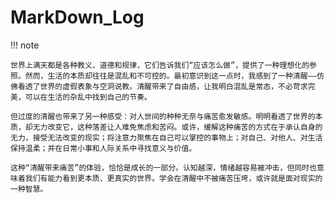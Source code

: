 # MarkDown_Log

!!! note

    

    世界上满天都是各种教义、道德和规律，它们告诉我们“应该怎么做”，提供了一种理想化的参照。然而，生活的本质却往往是混乱和不可控的。最初意识到这一点时，我感到了一种清醒——仿佛看透了世界的虚假表象与空洞说教。清醒带来了自由感，让我明白混乱是常态，不必苛求完美，可以在生活的杂乱中找到自己的节奏。

    但过度的清醒也带来了另一种感受：对人世间的种种无奈与痛苦愈发敏感。明明看透了世界的本质，却无力改变它，这种落差让人难免焦虑和苦闷。或许，缓解这种痛苦的方式在于承认自身的无力，接受无法改变的现实；将注意力聚焦在自己可以掌控的事物上；对自己、对他人、对生活保持温柔；并在日常小事和人际关系中寻找意义与价值。

    这种“清醒带来痛苦”的体验，恰恰是成长的一部分。认知越深，情绪越容易被冲击，但同时也意味着我们有能力看到更本质、更真实的世界。学会在清醒中不被痛苦压垮，或许就是面对现实的一种智慧。
    